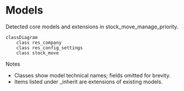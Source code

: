 # Models

Detected core models and extensions in stock_move_manage_priority.

```mermaid
classDiagram
    class res_company
    class res_config_settings
    class stock_move
```

Notes
- Classes show model technical names; fields omitted for brevity.
- Items listed under _inherit are extensions of existing models.
